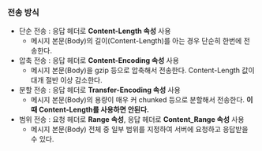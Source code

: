 ### 전송 방식

+ 단순 전송 : 응답 헤더로 **Content-Length 속성** 사용
  + 메시지 본문(Body)의 길이(Content-Length)를 아는 경우 단순히 한번에 전송한다.
+ 압축 전송 : 응답 헤더로 **Content-Encoding 속성** 사용
  + 메시지 본문(Body)을 gzip 등으로 압축해서 전송한다. Content-Length 값이 대개 절반 이상 감소한다.
+ 분할 전송 : 응답 헤더로 **Transfer-Encoding 속성** 사용
  + 메시지 본문(Body)의 용량이 매우 커 chunked 등으로 분할해서 전송한다. **이때 Content-Length를 사용하면 안된다.**
+ 범위 전송 : 요청 헤더로 **Range 속성**, 응답 헤더로 **Content_Range 속성** 사용
  + 메시지 본문(Body) 전체 중 일부 범위를 지정하여 서버에 요청하고 응답받을 수 있다.
